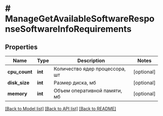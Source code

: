 # # ManageGetAvailableSoftwareResponseSoftwareInfoRequirements

## Properties

Name | Type | Description | Notes
------------ | ------------- | ------------- | -------------
**cpu_count** | **int** | Количество ядер процессора, шт | [optional]
**disk_size** | **int** | Размер диска, мб | [optional]
**memory** | **int** | Объем оперативной памяти, мб | [optional]

[[Back to Model list]](../../README.md#models) [[Back to API list]](../../README.md#endpoints) [[Back to README]](../../README.md)
